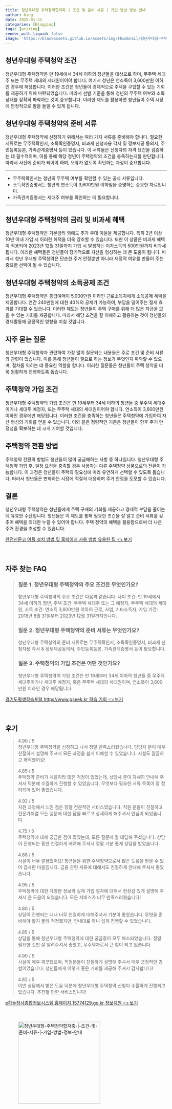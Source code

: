 ```yaml
---
title: 청년우대형 주택청약합저축 | 조건 및 준비 서류 | 가입 방법 정보 안내
author: bing
date: 2025-01-31
categories: [Blogging]
tags: [writing]
render_with_liquid: false
image: 'https://blackassets.github.io/assets/img/thumbnail/청년우대형-주택청약합저축-|-조건-및-준비-서류-|-가입-방법-정보-안내.webp'
---
```



<h2 id='청년우대형주택청약조건'>청년우대형 주택청약 조건</h2>

<p>청년우대형 주택청약은 만 19세에서 34세 이하의 청년들을 대상으로 하며, 무주택 세대주 또는 무주택 세대의 세대원이어야 합니다. 여기서 청년은 연소득이 3,600만원 이하인 경우에 해당합니다. 이러한 조건은 청년들이 경제적으로 주택을 구입할 수 있는 기회를 제공하기 위해 마련되었습니다. 따라서 선발 기준을 통해 청년의 무주택 여부와 소득 상태를 정확히 파악하는 것이 중요합니다. 이러한 제도를 활용하면 청년들이 주택 시장에 안정적으로 발을 들일 수 있게 됩니다.</p>

<h2 id='청년우대형주택청약준비서류'>청년우대형 주택청약의 준비 서류</h2>

<p>청년우대형 주택청약에 신청하기 위해서는 여러 가지 서류를 준비해야 합니다. 필요한 서류로는 무주택확인서, 소득확인증명서, 비과세 신청자용 각서 및 정보제공 동의서, 주민등록등본, 가족관계증명서 등이 있습니다. 이 서류들은 신청자의 자격 요건을 검증하는 데 필수적이며, 이를 통해 해당 청년이 주택청약의 조건을 충족하는지를 판단합니다. 따라서 사전에 준비가 되어야 하며, 오류가 없도록 확인하는 과정이 중요합니다.</p>

<hr />

<ul>
    <li>무주택확인서는 청년의 무주택 여부를 확인할 수 있는 공식 서류입니다.</li>
    <li>소득확인증명서는 청년의 연소득이 3,600만원 이하임을 증명하는 중요한 자료입니다.</li>
    <li>가족관계증명서는 세대주 여부를 확인하는 데 필요합니다.</li>
</ul>

<hr />

<h2 id='청년우대형주택청약금리및비과세혜택'>청년우대형 주택청약의 금리 및 비과세 혜택</h2>

<p>청년우대형 주택청약은 기본금리 외에도 추가 우대 이율을 제공합니다. 특히 2년 이상 10년 이내 가입 시 이러한 혜택을 더욱 강조할 수 있습니다. 또한 이 상품은 비과세 혜택이 적용되어 2023년 12월 31일까지 가입 시 발생하는 이자소득의 500만원까지 비과세됩니다. 이러한 혜택들은 청년들이 장기적으로 자산을 형성하는 데 큰 도움이 됩니다. 따라서 청년 우대형 주택청약은 단순한 주거 안정뿐만 아니라 재정적 여유를 만들어 주는 중요한 선택이 될 수 있습니다.</p>

<h2 id='청년우대형주택청약소득공제조건'>청년우대형 주택청약의 소득공제 조건</h2>

<p>청년우대형 주택청약은 총급여액이 5,000만원 이하인 근로소득자에게 소득공제 혜택을 제공합니다. 연간 240만원에 대한 40%의 공제가 가능하여, 부담을 덜어주는 절세 효과를 기대할 수 있습니다. 이러한 제도는 청년들이 주택 구매를 위해 더 많은 자금을 모을 수 있는 기회를 제공합니다. 따라서 해당 조건을 잘 이해하고 활용하는 것이 청년들의 경제활동에 긍정적인 영향을 미칠 것입니다.</p>

<h2 id='자주묻는질문'>자주 묻는 질문</h2>

<p>청년우대형 주택청약과 관련하여 가장 많이 질문되는 내용들은 주로 조건 및 준비 서류와 관련이 있습니다. 이를 통해 청년들이 필요로 하는 정보가 무엇인지 파악할 수 있으며, 절차를 익히는 데 중요한 역할을 합니다. 이러한 질문들은 청년들이 주택 청약을 더욱 원활하게 진행하도록 돕습니다.</p>

<h2 id='주택청약가입조건'>주택청약 가입 조건</h2>

<p>청년우대형 주택청약의 가입 조건은 만 19세부터 34세 이하의 청년들 중 무주택 세대주이거나 세대주 예정자, 또는 무주택 세대의 세대원이어야 합니다. 연소득이 3,600만원 이하인 경우에만 해당됩니다. 이러한 조건을 충족하는 청년들은 주택청약에 가입하여 자산 형성의 기회를 얻을 수 있습니다. 이와 같은 정량적인 기준은 청년들이 향후 주거 안정성을 확보하는 데 크게 기여할 것입니다.</p>

<h2 id='주택청약전환방법'>주택청약 전환 방법</h2>

<p>주택청약 전환의 방법도 청년들이 많이 궁금해하는 사항 중 하나입니다. 청년우대형 주택청약 가입 후, 일정 요건을 충족할 경우 사용자는 다른 주택청약 상품으로의 전환이 가능합니다. 이 과정은 청년들이 주택의 필요성에 따라 유연하게 선택할 수 있도록 돕습니다. 따라서 청년들은 변화하는 시장에 적절히 대응하며 주거 안정을 도모할 수 있습니다.</p>

<h2 id='결론'>결론</h2>

<p>청년우대형 주택청약은 청년들에게 주택 구매의 기회를 제공하고 경제적 부담을 줄이는 데 유효한 수단입니다. 청년들은 이 제도를 통해 필요한 조건을 잘 알고 준비 서류를 갖추어 혜택을 최대한 누릴 수 있어야 합니다. 주택 청약의 혜택을 활용함으로써 더 나은 주거 환경을 조성할 수 있습니다.</p>


<p><a class="click-button" title="안전신문고 어플 설치 방법 및 홈페이지 사용 방법 유용한 팁" href="https://blackassets.github.io/posts/%EC%95%88%EC%A0%84%EC%8B%A0%EB%AC%B8%EA%B3%A0-%EC%96%B4%ED%94%8C-%EC%84%A4%EC%B9%98-%EB%B0%A9%EB%B2%95-%EB%B0%8F-%ED%99%88%ED%8E%98%EC%9D%B4%EC%A7%80-%EC%82%AC%EC%9A%A9-%EB%B0%A9%EB%B2%95-%EC%9C%A0%EC%9A%A9%ED%95%9C-%ED%8C%81/" rel="dofollow">안전신문고 어플 설치 방법 및 홈페이지 사용 방법 유용한 팁 👈 보기</a></p><br>
<h2 id='자주_찾는_FAQ'>자주 찾는 FAQ</h2>
<div itemscope="" itemtype="https://schema.org/FAQPage"> 
<blockquote> 
<div itemscope="" itemprop="mainEntity" itemtype="https://schema.org/Question"> 
<h3 itemprop="name">질문 1. 청년우대형 주택청약의 주요 조건은 무엇인가요?</h3> 
<div itemscope="" itemprop="acceptedAnswer" itemtype="https://schema.org/Answer"> 
<span itemprop="text"> 
<p>청년우대형 주택청약의 주요 조건은 다음과 같습니다. 나이 조건: 만 19세에서 34세 이하의 청년, 주택 조건: 무주택 세대주 또는 그 예정자, 무주택 세대의 세대원, 소득 조건: 연소득 3,600만원 이하의 근로, 사업, 기타소득자, 가입 기간: 2018년 8월 31일부터 2023년 12월 31일까지입니다.</p> 
</span> 
</div> 
</div> 

<div itemscope="" itemprop="mainEntity" itemtype="https://schema.org/Question"> 
<h3 itemprop="name">질문 2. 청년우대형 주택청약의 준비 서류는 무엇인가요?</h3> 
<div itemscope="" itemprop="acceptedAnswer" itemtype="https://schema.org/Answer"> 
<span itemprop="text"> 
<p>청년우대형 주택청약의 준비 서류로는 무주택확인서, 소득확인증명서, 비과세 신청자용 각서 & 정보제공동의서, 주민등록등본, 가족관계증명서 등이 필요합니다.</p> 
</span> 
</div> 
</div> 

<div itemscope="" itemprop="mainEntity" itemtype="https://schema.org/Question"> 
<h3 itemprop="name">질문 3. 주택청약의 가입 조건은 어떤 것인가요?</h3> 
<div itemscope="" itemprop="acceptedAnswer" itemtype="https://schema.org/Answer"> 
<span itemprop="text"> 
<p>청년우대형 주택청약의 가입 조건은 만 19세부터 34세 이하의 청년들 중 무주택 세대주이거나 세대주 예정자, 혹은 무주택 세대의 세대원이며, 연소득이 3,600만원 이하인 경우 해당됩니다.</p> 
</span> 
</div> 
</div> 
</blockquote> 
</div>
<p><a class="click-button" title="경기도평생학습포털 https//www.gseek.kr 학습 기회" href="https://blackassets.github.io/posts/%EA%B2%BD%EA%B8%B0%EB%8F%84%ED%8F%89%EC%83%9D%ED%95%99%EC%8A%B5%ED%8F%AC%ED%84%B8-httpswww.gseek.kr-%ED%95%99%EC%8A%B5-%EA%B8%B0%ED%9A%8C/" rel="dofollow">경기도평생학습포털 https//www.gseek.kr 학습 기회 👈 보기</a></p><br>
<h2 id='후기'>후기</h2>
<div itemscope itemtype="https://schema.org/Product">
  <blockquote>
  <div itemprop="review" itemscope itemtype="https://schema.org/Review">
      <div itemprop="reviewRating" itemscope itemtype="https://schema.org/Rating"> <span itemprop="ratingValue">4.90</span> / <span itemprop="bestRating">5</span> </div>
      <span itemprop="reviewBody">청년우대형 주택청약을 신청하고 나서 정말 만족스러웠습니다. 담당자 분이 매우 친절하게 설명해 주셔서 모든 과정을 쉽게 이해할 수 있었습니다. 시설도 깔끔하고 쾌적했어요!</span>
  </div>
  <br>
  <div itemprop="review" itemscope itemtype="https://schema.org/Review">
      <div itemprop="reviewRating" itemscope itemtype="https://schema.org/Rating"> <span itemprop="ratingValue">4.85</span> / <span itemprop="bestRating">5</span> </div>
      <span itemprop="reviewBody">주택청약 준비가 처음이라 많은 걱정이 있었는데, 상담사 분이 자세히 안내해 주셔서 덕분에 수월하게 진행할 수 있었습니다. 무엇보다 필요한 서류 목록이 잘 정리되어 있어 좋았습니다.</span>
  </div>
  <br>
  <div itemprop="review" itemscope itemtype="https://schema.org/Review">
      <div itemprop="reviewRating" itemscope itemtype="https://schema.org/Rating"> <span itemprop="ratingValue">4.92</span> / <span itemprop="bestRating">5</span> </div>
      <span itemprop="reviewBody">지원 과정에서 느낀 점은 정말 전문적인 서비스였습니다. 직원 분들이 친절하고 전문가처럼 모든 질문에 대한 답을 빠르고 상세하게 해주셔서 안심이 되었습니다.</span>
  </div>
  <br>
  <div itemprop="review" itemscope itemtype="https://schema.org/Review">
      <div itemprop="reviewRating" itemscope itemtype="https://schema.org/Rating"> <span itemprop="ratingValue">4.75</span> / <span itemprop="bestRating">5</span> </div>
      <span itemprop="reviewBody">주택청약에 대해 궁금한 점이 많았는데, 모든 질문에 잘 대답해 주셨습니다. 상담이 진행되는 동안 친절하게 배려해 주셔서 정말 기분 좋게 상담을 받았습니다.</span>
  </div>
  <br>
  <div itemprop="review" itemscope itemtype="https://schema.org/Review">
      <div itemprop="reviewRating" itemscope itemtype="https://schema.org/Rating"> <span itemprop="ratingValue">4.88</span> / <span itemprop="bestRating">5</span> </div>
      <span itemprop="reviewBody">시설이 너무 깔끔했어요! 청년들을 위한 주택청약으로서 많은 도움을 받을 수 있어 감사한 마음입니다. 금융 관련 서류에 대해서도 친절하게 안내해 주셔서 좋았습니다.</span>
  </div>
  <br>
  <div itemprop="review" itemscope itemtype="https://schema.org/Review">
      <div itemprop="reviewRating" itemscope itemtype="https://schema.org/Rating"> <span itemprop="ratingValue">4.95</span> / <span itemprop="bestRating">5</span> </div>
      <span itemprop="reviewBody">주택청약에 대한 다양한 정보와 실제 가입 절차에 대해서 현장감 있게 설명해 주셔서 큰 도움이 되었습니다. 모든 서비스가 너무 만족스러웠습니다!</span>
  </div>
  <br>
  <div itemprop="review" itemscope itemtype="https://schema.org/Review">
      <div itemprop="reviewRating" itemscope itemtype="https://schema.org/Rating"> <span itemprop="ratingValue">4.80</span> / <span itemprop="bestRating">5</span> </div>
      <span itemprop="reviewBody">상담이 진행되는 내내 너무 친절하게 대해주셔서 기분이 좋았습니다. 무엇을 준비해야 할지 몰라 걱정했지만, 안내대로 하니 쉽게 진행할 수 있었습니다.</span>
  </div>
  <br>
  <div itemprop="review" itemscope itemtype="https://schema.org/Review">
      <div itemprop="reviewRating" itemscope itemtype="https://schema.org/Rating"> <span itemprop="ratingValue">4.85</span> / <span itemprop="bestRating">5</span> </div>
      <span itemprop="reviewBody">상담을 통해 청년우대형 주택청약에 대한 궁금증이 모두 해소되었습니다. 정말 필요한 것만 잘 알려주셔서 좋았고, 무주택자로서 큰 힘이 되고 있습니다.</span>
  </div>
  <br>
  <div itemprop="review" itemscope itemtype="https://schema.org/Review">
      <div itemprop="reviewRating" itemscope itemtype="https://schema.org/Rating"> <span itemprop="ratingValue">4.90</span> / <span itemprop="bestRating">5</span> </div>
      <span itemprop="reviewBody">시설이 매우 깨끗했으며, 직원분들이 친절하게 설명해 주셔서 매우 긍정적인 경험이었습니다. 청년들에게 이렇게 좋은 기회를 제공해 주셔서 감사합니다!</span>
  </div>
  <br>
  <div itemprop="review" itemscope itemtype="https://schema.org/Review">
      <div itemprop="reviewRating" itemscope itemtype="https://schema.org/Rating"> <span itemprop="ratingValue">4.82</span> / <span itemprop="bestRating">5</span> </div>
      <span itemprop="reviewBody">이번 상담에서 받은 도움 덕분에 청년우대형 주택청약 신청이 수월하게 진행되고 있습니다. 추천할 만한 서비스입니다!</span>
  </div>
  </blockquote>
</div>
<p><a class="click-button" title="e하늘장사종합정보시스템 홈페이지 15774129.go.kr 정보지원" href="https://blackassets.github.io/posts/e%ED%95%98%EB%8A%98%EC%9E%A5%EC%82%AC%EC%A2%85%ED%95%A9%EC%A0%95%EB%B3%B4%EC%8B%9C%EC%8A%A4%ED%85%9C-%ED%99%88%ED%8E%98%EC%9D%B4%EC%A7%80-15774129.go.kr-%EC%A0%95%EB%B3%B4%EC%A7%80%EC%9B%90/" rel="dofollow">e하늘장사종합정보시스템 홈페이지 15774129.go.kr 정보지원 👈 보기</a></p><br>
<figure class="image"><img src="https://blackassets.github.io/assets/img/thumbnail/청년우대형-주택청약합저축-|-조건-및-준비-서류-|-가입-방법-정보-안내.webp" alt="청년우대형-주택청약합저축-|-조건-및-준비-서류-|-가입-방법-정보-안내" width="256" height="256"></figure>
